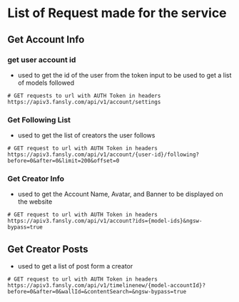 # List of Request made for the service

## Get Account Info

### get user account id
- used to get the id of the user from the token input to be used to get a list of models followed

```
# GET requests to url with AUTH Token in headers
https://apiv3.fansly.com/api/v1/account/settings
```

### Get Following List
- used to get the list of creators the user follows

```
# GET request to url with AUTH Token in headers
https://apiv3.fansly.com/api/v1/account/{user-id}/following?before=0&after=0&limit=200&offset=0
```

### Get Creator Info
- used to get the Account Name, Avatar, and Banner to be displayed on the website

```
# GET request to url with AUTH Token in headers
https://apiv3.fansly.com/api/v1/account?ids={model-ids}&ngsw-bypass=true
```

## Get Creator Posts

- used to get a list of post form a creator

```
# GET request to url with AUTH Token in headers
https://apiv3.fansly.com/api/v1/timelinenew/{model-accountId}?before=0&after=0&wallId=&contentSearch=&ngsw-bypass=true
```